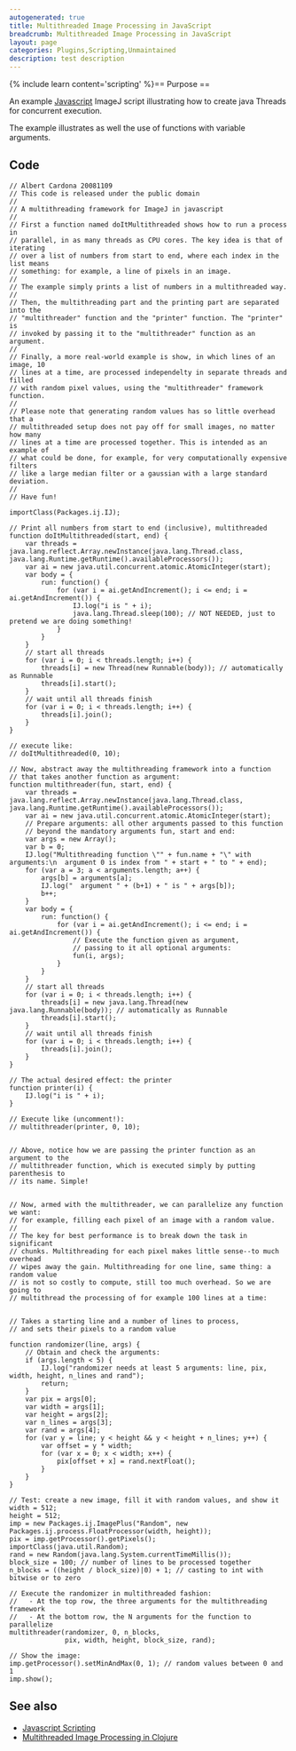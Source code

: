 ```yaml
---
autogenerated: true
title: Multithreaded Image Processing in JavaScript
breadcrumb: Multithreaded Image Processing in JavaScript
layout: page
categories: Plugins,Scripting,Unmaintained
description: test description
---
```


{% include learn content='scripting' %}== Purpose ==

An example [Javascript](Javascript_Scripting ) ImageJ script illustrating how to create java Threads for concurrent execution.

The example illustrates as well the use of functions with variable arguments.

Code
----

    // Albert Cardona 20081109
    // This code is released under the public domain
    //
    // A multithreading framework for ImageJ in javascript
    //
    // First a function named doItMultithreaded shows how to run a process in
    // parallel, in as many threads as CPU cores. The key idea is that of iterating
    // over a list of numbers from start to end, where each index in the list means
    // something: for example, a line of pixels in an image.
    //
    // The example simply prints a list of numbers in a multithreaded way.
    //
    // Then, the multithreading part and the printing part are separated into the
    // "multithreader" function and the "printer" function. The "printer" is
    // invoked by passing it to the "multithreader" function as an argument.
    //
    // Finally, a more real-world example is show, in which lines of an image, 10
    // lines at a time, are processed independelty in separate threads and filled
    // with random pixel values, using the "multithreader" framework function.
    //
    // Please note that generating random values has so little overhead that a
    // multithreaded setup does not pay off for small images, no matter how many
    // lines at a time are processed together. This is intended as an example of
    // what could be done, for example, for very computationally expensive filters
    // like a large median filter or a gaussian with a large standard deviation.
    //
    // Have fun! 

    importClass(Packages.ij.IJ);
     
    // Print all numbers from start to end (inclusive), multithreaded
    function doItMultithreaded(start, end) {
        var threads = java.lang.reflect.Array.newInstance(java.lang.Thread.class, java.lang.Runtime.getRuntime().availableProcessors());
        var ai = new java.util.concurrent.atomic.AtomicInteger(start);
        var body = {
            run: function() {
                for (var i = ai.getAndIncrement(); i <= end; i = ai.getAndIncrement()) {
                    IJ.log("i is " + i);
                    java.lang.Thread.sleep(100); // NOT NEEDED, just to pretend we are doing something!
                }
            }
        }
        // start all threads
        for (var i = 0; i < threads.length; i++) {
            threads[i] = new Thread(new Runnable(body)); // automatically as Runnable
            threads[i].start();
        }
        // wait until all threads finish
        for (var i = 0; i < threads.length; i++) {
            threads[i].join();
        }
    }
     
    // execute like:
    // doItMultithreaded(0, 10);
     
    // Now, abstract away the multithreading framework into a function
    // that takes another function as argument:
    function multithreader(fun, start, end) {
        var threads = java.lang.reflect.Array.newInstance(java.lang.Thread.class, java.lang.Runtime.getRuntime().availableProcessors());
        var ai = new java.util.concurrent.atomic.AtomicInteger(start);
        // Prepare arguments: all other arguments passed to this function
        // beyond the mandatory arguments fun, start and end:
        var args = new Array();
        var b = 0;
        IJ.log("Multithreading function \"" + fun.name + "\" with arguments:\n  argument 0 is index from " + start + " to " + end);
        for (var a = 3; a < arguments.length; a++) {
            args[b] = arguments[a];
            IJ.log("  argument " + (b+1) + " is " + args[b]);
            b++;
        }
        var body = {
            run: function() {
                for (var i = ai.getAndIncrement(); i <= end; i = ai.getAndIncrement()) {
                    // Execute the function given as argument,
                    // passing to it all optional arguments:
                    fun(i, args);
                }
            }
        }
        // start all threads
        for (var i = 0; i < threads.length; i++) {
            threads[i] = new java.lang.Thread(new java.lang.Runnable(body)); // automatically as Runnable
            threads[i].start();
        }
        // wait until all threads finish
        for (var i = 0; i < threads.length; i++) {
            threads[i].join();
        }
    }
     
    // The actual desired effect: the printer
    function printer(i) {
        IJ.log("i is " + i);
    }
     
    // Execute like (uncomment!):
    // multithreader(printer, 0, 10);
     
     
    // Above, notice how we are passing the printer function as an argument to the
    // multithreader function, which is executed simply by putting parenthesis to
    // its name. Simple!
     
     
    // Now, armed with the multithreader, we can parallelize any function we want:
    // for example, filling each pixel of an image with a random value.
    //
    // The key for best performance is to break down the task in significant
    // chunks. Multithreading for each pixel makes little sense--to much overhead
    // wipes away the gain. Multithreading for one line, same thing: a random value
    // is not so costly to compute, still too much overhead. So we are going to
    // multithread the processing of for example 100 lines at a time:
     
     
    // Takes a starting line and a number of lines to process,
    // and sets their pixels to a random value

    function randomizer(line, args) {
        // Obtain and check the arguments:
        if (args.length < 5) {
            IJ.log("randomizer needs at least 5 arguments: line, pix, width, height, n_lines and rand");
            return;
        }
        var pix = args[0];
        var width = args[1];
        var height = args[2];
        var n_lines = args[3];
        var rand = args[4];
        for (var y = line; y < height && y < height + n_lines; y++) {
            var offset = y * width;
            for (var x = 0; x < width; x++) {
                pix[offset + x] = rand.nextFloat();
            }
        }
    }
     
    // Test: create a new image, fill it with random values, and show it
    width = 512;
    height = 512;
    imp = new Packages.ij.ImagePlus("Random", new Packages.ij.process.FloatProcessor(width, height));
    pix = imp.getProcessor().getPixels();
    importClass(java.util.Random);
    rand = new Random(java.lang.System.currentTimeMillis());
    block_size = 100; // number of lines to be processed together
    n_blocks = ((height / block_size)|0) + 1; // casting to int with bitwise or to zero
     
    // Execute the randomizer in multithreaded fashion:
    //   - At the top row, the three arguments for the multithreading framework
    //   - At the bottom row, the N arguments for the function to parallelize
    multithreader(randomizer, 0, n_blocks,
                  pix, width, height, block_size, rand);
     
    // Show the image:
    imp.getProcessor().setMinAndMax(0, 1); // random values between 0 and 1
    imp.show();

See also
--------

-   [Javascript Scripting](Javascript_Scripting )
-   [Multithreaded Image Processing in Clojure](Multithreaded_Image_Processing_in_Clojure )

  
